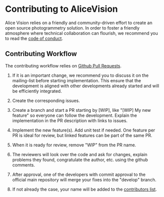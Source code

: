 Contributing to AliceVision
===========================

Alice Vision relies on a friendly and community-driven effort to create an open source photogrammetry solution.
In order to foster a friendly atmosphere where technical collaboration can flourish,
we recommend you to read the [code of conduct](CODE_OF_CONDUCT.md).


Contributing Workflow 
---------------------

The contributing workflow relies on [Github Pull Requests](https://help.github.com/articles/using-pull-requests/).

1. If it is an important change, we recommend you to discuss it on the mailing-list
before starting implementation. This ensure that the development is aligned with other developments already started and will be efficiently integrated.

2. Create the corresponding issues.

3. Create a branch and start a PR starting by [WIP], like "[WIP] My new feature" so everyone can follow the development.
Explain the implementation in the PR description with links to issues.

4. Implement the new feature(s). Add unit test if needed.
One feature per PR is ideal for review, but linked features can be part of the same PR.

5. When it is ready for review, remove "WIP" from the PR name.

6. The reviewers will look over the code and ask for changes, explain problems they found,
congratulate the author, etc. using the github comments.

7. After approval, one of the developers with commit approval to the official main repository
will merge your fixes into the "develop" branch.

8. If not already the case, your name will be added to the [contributors list](CONTRIBUTORS.md).

